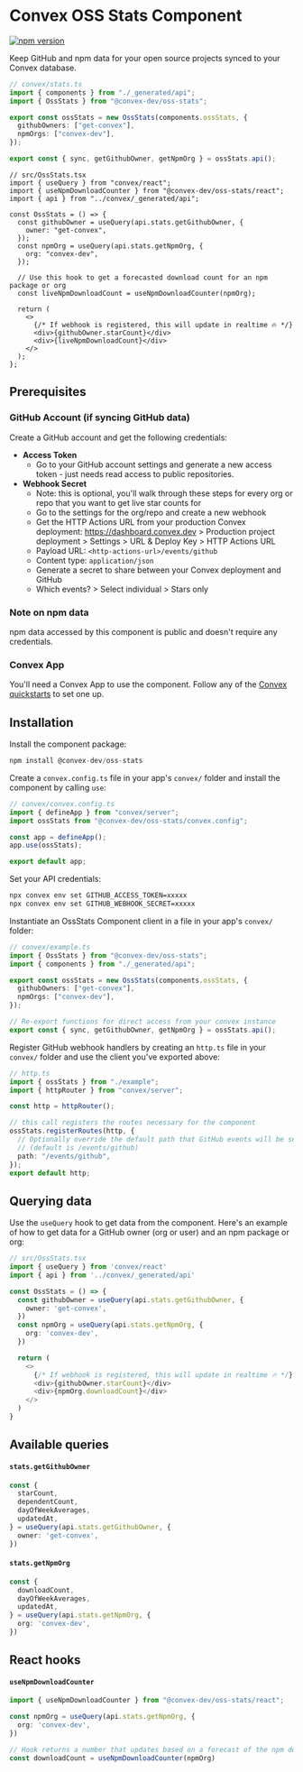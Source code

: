 # Convex OSS Stats Component

[![npm version](https://badge.fury.io/js/@convex-dev%2Foss-stats.svg)](https://badge.fury.io/js/@convex-dev%2Foss-stats)

<!-- START: Include on https://convex.dev/components -->

Keep GitHub and npm data for your open source projects synced to your Convex database.

```ts
// convex/stats.ts
import { components } from "./_generated/api";
import { OssStats } from "@convex-dev/oss-stats";

export const ossStats = new OssStats(components.ossStats, {
  githubOwners: ["get-convex"],
  npmOrgs: ["convex-dev"],
});

export const { sync, getGithubOwner, getNpmOrg } = ossStats.api();
```

```tsx
// src/OssStats.tsx
import { useQuery } from "convex/react";
import { useNpmDownloadCounter } from "@convex-dev/oss-stats/react";
import { api } from "../convex/_generated/api";

const OssStats = () => {
  const githubOwner = useQuery(api.stats.getGithubOwner, {
    owner: "get-convex",
  });
  const npmOrg = useQuery(api.stats.getNpmOrg, {
    org: "convex-dev",
  });

  // Use this hook to get a forecasted download count for an npm package or org
  const liveNpmDownloadCount = useNpmDownloadCounter(npmOrg);

  return (
    <>
      {/* If webhook is registered, this will update in realtime 🔥 */}
      <div>{githubOwner.starCount}</div>
      <div>{liveNpmDownloadCount}</div>
    </>
  );
};
```

## Prerequisites

### GitHub Account (if syncing GitHub data)

Create a GitHub account and get the following credentials:

- **Access Token**
  - Go to your GitHub account settings and generate a new access token - just
    needs read access to public repositories.
- **Webhook Secret**
  - Note: this is optional, you'll walk through these steps for every org or repo
    that you want to get live star counts for
  - Go to the settings for the org/repo and create a new webhook
  - Get the HTTP Actions URL from your production Convex deployment: https://dashboard.convex.dev > Production project deployment > Settings > URL & Deploy Key > HTTP Actions URL
  - Payload URL: `<http-actions-url>/events/github`
  - Content type: `application/json`
  - Generate a secret to share between your Convex deployment and GitHub
  - Which events? > Select individual > Stars only

### Note on npm data

npm data accessed by this component is public and doesn't require any credentials.

### Convex App

You'll need a Convex App to use the component. Follow any of the [Convex quickstarts](https://docs.convex.dev/home) to set one up.

## Installation

Install the component package:

```ts
npm install @convex-dev/oss-stats
```

Create a `convex.config.ts` file in your app's `convex/` folder and install the component by calling `use`:

```ts
// convex/convex.config.ts
import { defineApp } from "convex/server";
import ossStats from "@convex-dev/oss-stats/convex.config";

const app = defineApp();
app.use(ossStats);

export default app;
```

Set your API credentials:

```sh
npx convex env set GITHUB_ACCESS_TOKEN=xxxxx
npx convex env set GITHUB_WEBHOOK_SECRET=xxxxx
```

Instantiate an OssStats Component client in a file in your app's `convex/` folder:

```ts
// convex/example.ts
import { OssStats } from "@convex-dev/oss-stats";
import { components } from "./_generated/api";

export const ossStats = new OssStats(components.ossStats, {
  githubOwners: ["get-convex"],
  npmOrgs: ["convex-dev"],
});

// Re-export functions for direct access from your convex instance
export const { sync, getGithubOwner, getNpmOrg } = ossStats.api();
```

Register GitHub webhook handlers by creating an `http.ts` file in your `convex/` folder and use the client you've exported above:

```ts
// http.ts
import { ossStats } from "./example";
import { httpRouter } from "convex/server";

const http = httpRouter();

// this call registers the routes necessary for the component
ossStats.registerRoutes(http, {
  // Optionally override the default path that GitHub events will be sent to
  // (default is /events/github)
  path: "/events/github",
});
export default http;
```

## Querying data

Use the `useQuery` hook to get data from the component. Here's an example of how to get data for a GitHub owner (org or user) and an npm package or org:

```ts
// src/OssStats.tsx
import { useQuery } from 'convex/react'
import { api } from '../convex/_generated/api'

const OssStats = () => {
  const githubOwner = useQuery(api.stats.getGithubOwner, {
    owner: 'get-convex',
  })
  const npmOrg = useQuery(api.stats.getNpmOrg, {
    org: 'convex-dev',
  })

  return (
    <>
      {/* If webhook is registered, this will update in realtime 🔥 */}
      <div>{githubOwner.starCount}</div>
      <div>{npmOrg.downloadCount}</div>
    </>
  )
}
```

## Available queries

#### `stats.getGithubOwner`

```ts
const {
  starCount,
  dependentCount,
  dayOfWeekAverages,
  updatedAt,
} = useQuery(api.stats.getGithubOwner, {
  owner: 'get-convex',
})
```

#### `stats.getNpmOrg`

```ts
const {
  downloadCount,
  dayOfWeekAverages,
  updatedAt,
} = useQuery(api.stats.getNpmOrg, {
  org: 'convex-dev',
})
```

## React hooks

#### `useNpmDownloadCounter`

```ts
import { useNpmDownloadCounter } from "@convex-dev/oss-stats/react";

const npmOrg = useQuery(api.stats.getNpmOrg, {
  org: 'convex-dev',
})

// Hook returns a number that updates based on a forecast of the npm download count
const downloadCount = useNpmDownloadCounter(npmOrg)
```

<!-- END: Include on https://convex.dev/components -->
